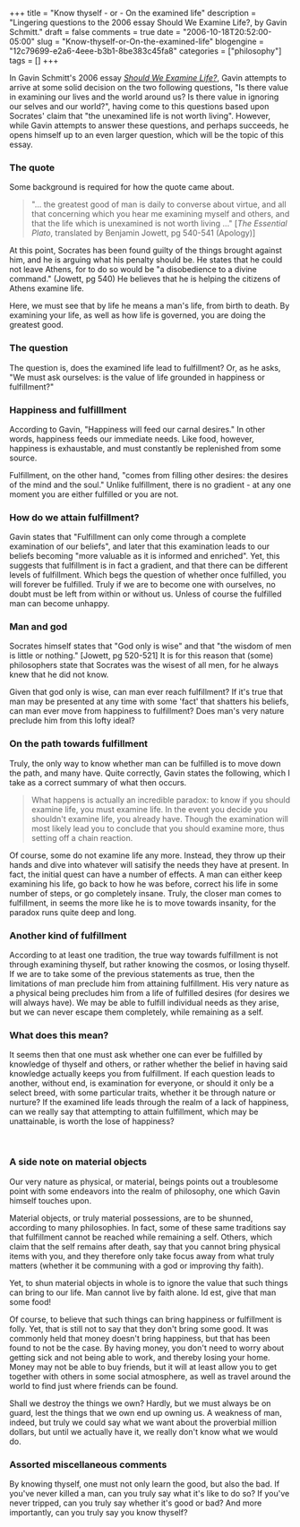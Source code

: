 +++
title = "Know thyself - or - On the examined life"
description = "Lingering questions to the 2006 essay Should We Examine Life?, by Gavin Schmitt."
draft = false
comments = true
date = "2006-10-18T20:52:00-05:00"
slug = "Know-thyself-or-On-the-examined-life"
blogengine = "12c79699-e2a6-4eee-b3b1-8be383c45fa8"
categories = ["philosophy"]
tags = []
+++

<p>
In Gavin Schmitt&#39;s 2006 essay <cite><a href="http://framingbusiness.net/2006/should-we-examine-life/">Should We Examine Life?</a></cite>, Gavin attempts to arrive at some solid decision on the two following questions, &quot;Is there value in examining our lives and the world around us? Is there value in ignoring our selves and our world?&quot;, having come to this questions based upon Socrates&#39; claim that &quot;the unexamined life is not worth living&quot;.  However, while Gavin attempts to answer these questions, and perhaps succeeds, he opens himself up to an even larger question, which will be the topic of this essay.
</p>
<h3>The quote</h3>
<p>
Some background is required for how the quote came about.
</p>
<blockquote>
	&quot;... the greatest good of man is daily to converse about virtue, and all that concerning which you hear me examining myself and others, and that the life which is unexamined is not worth living ...&quot; [<cite>The Essential Plato</cite>, translated by Benjamin Jowett, pg 540-541 (Apology)]
</blockquote>
<p>
At this point, Socrates has been found guilty of the things brought against him, and he is arguing what his penalty should be.  He states that he could not leave Athens, for to do so would be &quot;a disobedience to a divine command.&quot; (Jowett, pg 540)  He believes that he is helping the citizens of Athens examine life.
</p>
<p>
Here, we must see that by life he means a man&#39;s life, from birth to death.  By examining your life, as well as how life is governed, you are doing the greatest good.
</p>
<h3>The question</h3>
<p>
The question is, does the examined life lead to fulfillment?  Or, as he asks, &quot;We must ask ourselves: is the value of life grounded in happiness or fulfillment?&quot;
</p>
<h3>Happiness and fulfilllment</h3>
<p>
According to Gavin, &quot;Happiness will feed our carnal desires.&quot;  In other words, happiness feeds our immediate needs.  Like food, however, happiness is exhaustable, and must constantly be replenished from some source.
</p>
<p>
Fulfillment, on the other hand, &quot;comes from filling other desires: the desires of the mind and the soul.&quot;  Unlike fulfillment, there is no gradient - at any one moment you are either fulfilled or you are not.
</p>
<h3>How do we attain fulfillment?</h3>
<p>
Gavin states that &quot;Fulfillment can only come through a complete examination of our beliefs&quot;, and later that this examination leads to our beliefs becoming &quot;more valuable as it is informed and enriched&quot;.  Yet, this suggests that fulfillment is in fact a gradient, and that there can be different levels of fulfillment.  Which begs the question of whether once fulfilled, you will forever be fulfilled.  Truly if we are to become one with ourselves, no doubt must be left from within or without us.  Unless of course the fulfilled man can become unhappy.
</p>
<h3>Man and god</h3>
<p>
Socrates himself states that &quot;God only is wise&quot; and that &quot;the wisdom of men is little or nothing.&quot; [Jowett, pg 520-521]  It is for this reason that (some) philosophers state that Socrates was the wisest of all men, for he always knew that he did not know.
</p>
<p>
Given that god only is wise, can man ever reach fulfillment?  If it&#39;s true that man may be presented at any time with some &#39;fact&#39; that shatters his beliefs, can man ever move from happiness to fulfillment?  Does man&#39;s very nature preclude him from this lofty ideal?
</p>
<h3>On the path towards fulfillment</h3>
<p>
Truly, the only way to know whether man can be fulfilled is to move down the path, and many have.  Quite correctly, Gavin states the following, which I take as a correct summary of what then occurs.
</p>
<blockquote>
	What happens is actually an incredible paradox: to know if you should examine life, you must examine life. In the event you decide you shouldn&#39;t examine life, you already have. Though the examination will most likely lead you to conclude that you should examine more, thus setting off a chain reaction.
</blockquote>
<p>
Of course, some do not examine life any more.  Instead, they throw up their hands and dive into whatever will satisify the needs they have at present.  In fact, the initial quest can have a number of effects.  A man can either keep examining his life, go back to how he was before, correct his life in some number of steps, or go completely insane.  Truly, the closer man comes to fulfillment, in seems the more like he is to move towards insanity, for the paradox runs quite deep and long.
</p>
<h3>Another kind of fulfillment</h3>
<p>
According to at least one tradition, the true way towards fulfillment is not through examining thyself, but rather knowing the cosmos, or losing thyself.  If we are to take some of the previous statements as true, then the limitations of man preclude him from attaining fulfillment.  His very nature as a physical being precludes him from a life of fulfilled desires (for desires we will always have).  We may be able to fulfill individual needs as they arise, but we can never escape them completely, while remaining as a self.
</p>
<h3>What does this mean?</h3>
<p>
It seems then that one must ask whether one can ever be fulfilled by knowledge of thyself and others, or rather whether the belief in having said knowledge actually keeps you from fulfillment.  If each question leads to another, without end, is examination for everyone, or should it only be a select breed, with some particular traits, whether it be through nature or nurture?  If the examined life leads through the realm of a lack of happiness, can we really say that attempting to attain fulfillment, which may be unattainable, is worth the lose of happiness?
</p>
<br />
<h3>A side note on material objects</h3>
<p>
Our very nature as physical, or material, beings points out a troublesome point with some endeavors into the realm of philosophy, one which Gavin himself touches upon.
</p>
<p>
Material objects, or truly material possessions, are to be shunned, according to many philosophies.  In fact, some of these same traditions say that fulfillment cannot be reached while remaining a self.  Others, which claim that the self remains after death, say that you cannot bring physical items with you, and they therefore only take focus away from what truly matters (whether it be communing with a god or improving thy faith).
</p>
<p>
Yet, to shun material objects in whole is to ignore the value that such things can bring to our life.  Man cannot live by faith alone.  Id est, give that man some food!
</p>
<p>
Of course, to believe that such things can bring happiness or fulfillment is folly.  Yet, that is still not to say that they don&#39;t bring some good.  It was commonly held that money doesn&#39;t bring happiness, but that has been found to not be the case.  By having money, you don&#39;t need to worry about getting sick and not being able to work, and thereby losing your home.  Money may not be able to buy friends, but it will at least allow you to get together with others in some social atmosphere, as well as travel around the world to find just where friends can be found.
</p>
<p>
Shall we destroy the things we own?  Hardly, but we must always be on guard, lest the things that we own end up owning us.  A weakness of man, indeed, but truly we could say what we want about the proverbial million dollars, but until we actually have it, we really don&#39;t know what we would do.
</p>
<h3>Assorted miscellaneous comments</h3>
<p>
By knowing thyself, one must not only learn the good, but also the bad.  If you&#39;ve never killed a man, can you truly say what it&#39;s like to do so?  If you&#39;ve never tripped, can you truly say whether it&#39;s good or bad?  And more importantly, can you truly say you know thyself?
</p>

